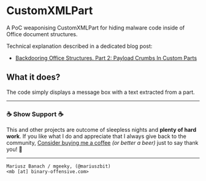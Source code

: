 # CustomXMLPart

A PoC weaponising CustomXMLPart for hiding malware code inside of Office document structures.

Technical explanation described in a dedicated blog post:
- [Backdooring Office Structures.  Part 2: Payload Crumbs In Custom Parts](https://mgeeky.tech/backdooring-office-structures-part-2-payload-crumbs-in-custom-parts/)

## What it does?

The code simply displays a message box with a text extracted from a part.

---

### ☕ Show Support ☕

This and other projects are outcome of sleepless nights and **plenty of hard work**. If you like what I do and appreciate that I always give back to the community,
[Consider buying me a coffee](https://github.com/sponsors/mgeeky) _(or better a beer)_ just to say thank you! 💪 

---

```
Mariusz Banach / mgeeky, (@mariuszbit)
<mb [at] binary-offensive.com>
```
